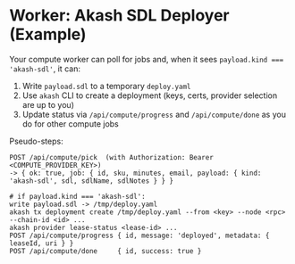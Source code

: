 # Worker: Akash SDL Deployer (Example)

Your compute worker can poll for jobs and, when it sees `payload.kind === 'akash-sdl'`, it can:
1) Write `payload.sdl` to a temporary `deploy.yaml`
2) Use `akash` CLI to create a deployment (keys, certs, provider selection are up to you)
3) Update status via `/api/compute/progress` and `/api/compute/done` as you do for other compute jobs

Pseudo-steps:
```
POST /api/compute/pick  (with Authorization: Bearer <COMPUTE_PROVIDER_KEY>)
-> { ok: true, job: { id, sku, minutes, email, payload: { kind: 'akash-sdl', sdl, sdlName, sdlNotes } } }

# if payload.kind === 'akash-sdl':
write payload.sdl -> /tmp/deploy.yaml
akash tx deployment create /tmp/deploy.yaml --from <key> --node <rpc> --chain-id <id> ...
akash provider lease-status <lease-id> ...
POST /api/compute/progress { id, message: 'deployed', metadata: { leaseId, uri } }
POST /api/compute/done     { id, success: true }
```
